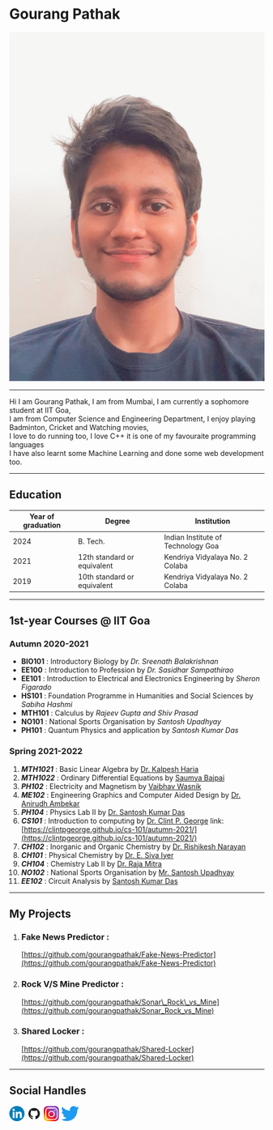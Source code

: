 Gourang Pathak
==============

![Gourang Pathak](img/../../img/profilepic.jpeg)

* * *

Hi I am Gourang Pathak, I am from Mumbai, I am currently a sophomore student at IIT Goa,  
I am from Computer Science and Engineering Department, I enjoy playing Badminton, Cricket and Watching movies,  
I love to do running too, I love C++ it is one of my favouraite programming languages  
I have also learnt some Machine Learning and done some web development too.

* * *

Education
---------

| Year of graduation | Degree                      | Institution                        |
| ------------------ | --------------------------- | ---------------------------------- |
| 2024               | B. Tech.                    | Indian Institute of Technology Goa |
| 2021               | 12th standard or equivalent | Kendriya Vidyalaya No. 2 Colaba    |
| 2019               | 10th standard or equivalent | Kendriya Vidyalaya No. 2 Colaba    |

* * *

1st-year Courses @ IIT Goa
--------------------------

### Autumn 2020-2021

* **BIO101** : Introductory Biology by _Dr. Sreenath Balakrishnan_
* **EE100** : Introduction to Profession by _Dr. Sasidhar Sampathirao_
* **EE101** : Introduction to Electrical and Electronics Engineering by _Sheron Figarado_
* **HS101** : Foundation Programme in Humanities and Social Sciences by _Sabiha Hashmi_
* **MTH101** : Calculus by _Rajeev Gupta and Shiv Prasad_
* **NO101** : National Sports Organisation by _Santosh Upadhyay_
* **PH101** : Quantum Physics and application by _Santosh Kumar Das_

### Spring 2021-2022

1.  ***MTH1021*** : Basic Linear Algebra by <ins>Dr. Kalpesh Haria</ins>
2.  ***MTH1022*** : Ordinary Differential Equations by <ins>Saumya Bajpai</ins>
3.  ***PH102*** : Electricity and Magnetism by <ins>Vaibhav Wasnik</ins>
4.  ***ME102*** : Engineering Graphics and Computer Aided Design by <ins>Dr. Anirudh Ambekar</ins>
5.  ***PH104*** : Physics Lab II by <ins>Dr. Santosh Kumar Das</ins>
6.  ***CS101*** : Introduction to computing by <ins>Dr. Clint P. George</ins> link: [https://clintpgeorge.github.io/cs-101/autumn-2021/](https://clintpgeorge.github.io/cs-101/autumn-2021/)
7.  ***CH102*** : Inorganic and Organic Chemistry by <ins>Dr. Rishikesh Narayan</ins>
8.  ***CH101*** : Physical Chemistry by <ins>Dr. E. Siva Iyer</ins>
9.  ***CH104*** : Chemistry Lab II by <ins>Dr. Raja Mitra</ins>
10. ***NO102*** : National Sports Organisation by <ins>Mr. Santosh Upadhyay</ins>
11. ***EE102*** : Circuit Analysis by <ins>Santosh Kumar Das</ins>

* * *

My Projects
-----------

1.  ### Fake News Predictor :
    
    [https://github.com/gourangpathak/Fake-News-Predictor](https://github.com/gourangpathak/Fake-News-Predictor)
2.  ### Rock V/S Mine Predictor :
    
    [https://github.com/gourangpathak/Sonar\_Rock\_vs_Mine](https://github.com/gourangpathak/Sonar_Rock_vs_Mine)
3.  ### Shared Locker :
    
    [https://github.com/gourangpathak/Shared-Locker](https://github.com/gourangpathak/Shared-Locker)

* * *

Social Handles
--------------

[<img src="img/LinkedIn_icon_circle.svg.png" height="30px">](https://www.linkedin.com/in/gourang-pathak/) 
[<img src="img/GitHub-Mark.png" height="30px">](https://github.com/gourangpathak)
[<img src="img/iglogo.jpg" height="30px">](https://www.instagram.com/gourangpathak/)
[<img src="img/Twitter-logo.svg.png" height="30px">](https://twitter.com/godspeeeed91)